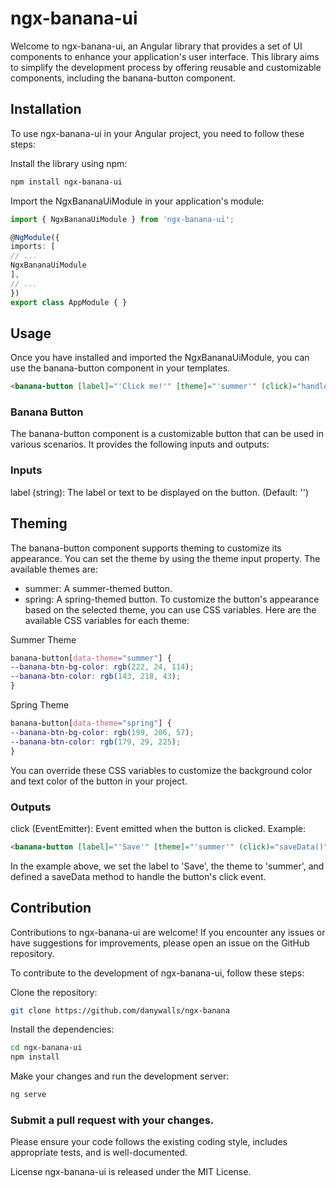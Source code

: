 # ngx-banana-ui
Welcome to ngx-banana-ui, an Angular library that provides a set of UI components to enhance your application's user interface. This library aims to simplify the development process by offering reusable and customizable components, including the banana-button component.

## Installation
To use ngx-banana-ui in your Angular project, you need to follow these steps:

Install the library using npm:
```bash
npm install ngx-banana-ui
```
Import the NgxBananaUiModule in your application's module:
```typescript
import { NgxBananaUiModule } from 'ngx-banana-ui';

@NgModule({
imports: [
// ...
NgxBananaUiModule
],
// ...
})
export class AppModule { }
```
## Usage
Once you have installed and imported the NgxBananaUiModule, you can use the banana-button component in your templates.

```html
<banana-button [label]="'Click me!'" [theme]="'summer'" (click)="handleClick()"></banana-button>
```
### Banana Button
The banana-button component is a customizable button that can be used in various scenarios. It provides the following inputs and outputs:

### Inputs
label (string): The label or text to be displayed on the button. (Default: '')
## Theming
The banana-button component supports theming to customize its appearance. You can set the theme by using the theme input property. The available themes are:

- summer: A summer-themed button.
- spring: A spring-themed button.
To customize the button's appearance based on the selected theme, you can use CSS variables. Here are the available CSS variables for each theme:

Summer Theme
```css
banana-button[data-theme="summer"] {
--banana-btn-bg-color: rgb(222, 24, 114);
--banana-btn-color: rgb(143, 218, 43);
}
```
Spring Theme
```css
banana-button[data-theme="spring"] {
--banana-btn-bg-color: rgb(199, 206, 57);
--banana-btn-color: rgb(179, 29, 225);
}
```
You can override these CSS variables to customize the background color and text color of the button in your project.

### Outputs
click (EventEmitter<any>): Event emitted when the button is clicked.
Example:

```html
<banana-button [label]="'Save'" [theme]="'summer'" (click)="saveData()"></banana-button>
```
In the example above, we set the label to 'Save', the theme to 'summer', and defined a saveData method to handle the button's click event.

## Contribution
Contributions to ngx-banana-ui are welcome! If you encounter any issues or have suggestions for improvements, please open an issue on the GitHub repository.

To contribute to the development of ngx-banana-ui, follow these steps:

Clone the repository:
```bash
git clone https://github.com/danywalls/ngx-banana
```
Install the dependencies:
```bash
cd ngx-banana-ui
npm install
```
Make your changes and run the development server:
```bash
ng serve
```
### Submit a pull request with your changes.
Please ensure your code follows the existing coding style, includes appropriate tests, and is well-documented.

License
ngx-banana-ui is released under the MIT License.
